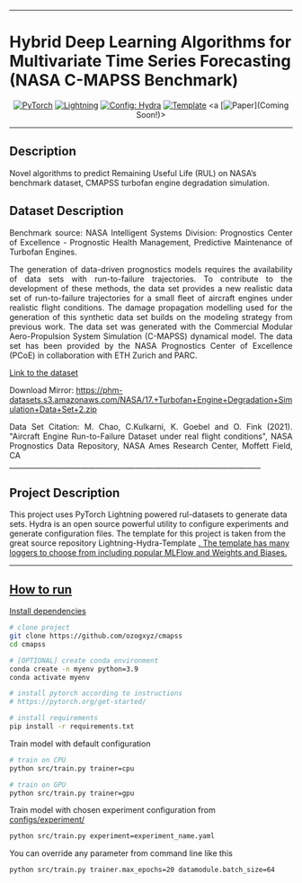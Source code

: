 ______________________________________________________________________

# Hybrid Deep Learning Algorithms for Multivariate Time Series Forecasting (NASA C-MAPSS Benchmark)

<div align="center">

<a href="https://pytorch.org/get-started/locally/"><img alt="PyTorch" src="https://img.shields.io/badge/PyTorch-ee4c2c?logo=pytorch&logoColor=white"></a>
<a href="https://pytorchlightning.ai/"><img alt="Lightning" src="https://img.shields.io/badge/-Lightning-792ee5?logo=pytorchlightning&logoColor=white"></a>
<a href="https://hydra.cc/"><img alt="Config: Hydra" src="https://img.shields.io/badge/Config-Hydra-89b8cd"></a>
<a href="https://github.com/ashleve/lightning-hydra-template"><img alt="Template" src="https://img.shields.io/badge/-Lightning--Hydra--Template-017F2F?style=flat&logo=github&labelColor=gray"></a>
\<a \[![Paper](http://img.shields.io/badge/paper-arxiv.1001.2234-B31B1B.svg)\](Coming Soon!)>

</div>

______________________________________________________________________

## Description

Novel algorithms to predict Remaining Useful Life (RUL) on NASA’s benchmark dataset, CMAPSS turbofan engine degradation simulation.

## Dataset Description

<div align="justify">

Benchmark source: NASA Intelligent Systems Division: Prognostics Center of Excellence - Prognostic Health Management, Predictive Maintenance of Turbofan Engines.

The generation of data-driven prognostics models requires the availability of data sets with run-to-failure trajectories. To contribute to the development of these methods, the data set provides a new realistic data set of run-to-failure trajectories for a small fleet of aircraft engines under realistic flight conditions. The damage propagation modelling used for the generation of this synthetic data set builds on the modeling strategy from previous work. The data set was generated with the Commercial Modular Aero-Propulsion System Simulation (C-MAPSS) dynamical model. The data set has been provided by the NASA Prognostics Center of Excellence (PCoE) in collaboration with ETH Zurich and PARC.

</div>

[Link to the dataset](https://www.nasa.gov/intelligent-systems-division/)

Download Mirror: https://phm-datasets.s3.amazonaws.com/NASA/17.+Turbofan+Engine+Degradation+Simulation+Data+Set+2.zip

<div align="justify">
Data Set Citation: M. Chao, C.Kulkarni, K. Goebel and O. Fink (2021). "Aircraft Engine Run-to-Failure Dataset under real flight conditions",
NASA Prognostics Data Repository, NASA Ames Research Center, Moffett Field, CA
</div>
______________________________________________________________________

## Project Description

This project uses PyTorch Lightning powered rul-datasets to generate data sets. Hydra is an open source powerful utility to configure
experiments and generate configuration files. The template for this project is taken from the great source repository Lightning-Hydra-Template <a href="https://github.com/ashleve/lightning-hydra-template">. The template has many loggers to choose from
including popular MLFlow and Weights and Biases.

______________________________________________________________________

## How to run

Install dependencies

```bash
# clone project
git clone https://github.com/ozogxyz/cmapss
cd cmapss

# [OPTIONAL] create conda environment
conda create -n myenv python=3.9
conda activate myenv

# install pytorch according to instructions
# https://pytorch.org/get-started/

# install requirements
pip install -r requirements.txt
```

Train model with default configuration

```bash
# train on CPU
python src/train.py trainer=cpu

# train on GPU
python src/train.py trainer=gpu
```

Train model with chosen experiment configuration from [configs/experiment/](configs/experiment/)

```bash
python src/train.py experiment=experiment_name.yaml
```

You can override any parameter from command line like this

```bash
python src/train.py trainer.max_epochs=20 datamodule.batch_size=64
```
